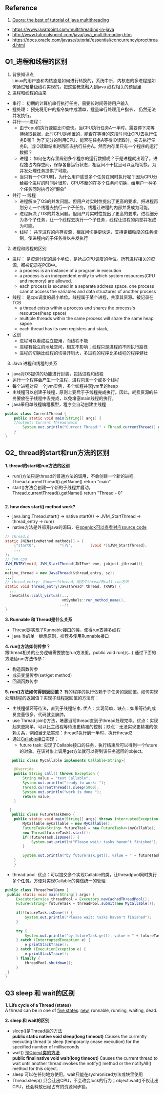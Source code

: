 ## Reference
1. [Quora: the best of tutorial of java multithreading](https://www.quora.com/Where-can-I-find-the-best-tutorial-of-Java-multithreading)
  * https://www.javatpoint.com/multithreading-in-java 
  * http://www.tutorialspoint.com/java/java_multithreading.htm 
  * https://docs.oracle.com/javase/tutorial/essential/concurrency/procthread.html

## Q1_进程和线程的区别
1. 背景知识点  
Linux的用户态和内核态是如何进行转换的，系统中断，内核态的多进程是如何通过轻量级线程实现的。把这些概念融入到java 线程相关的题目里
2. 进程和线程的由来
* 串行： 初期的计算机串行执行任务，需要长时间等待用户输入
* 批处理： 预先将用户的指令集中成清单，批量串行处理用户指令， 仍然无法并发执行。
* 并行——进程：
  * 由于cpu的执行速度比IO更快。当CPU执行任务A一半时，需要停下来等待读取数据，此时CPU是闲置的，能否在等待的这段时间让CPU去执行任务B呢？
   为了充分的利用CPU，能否在任务A等待IO读取时，先去执行任务B，当IO读取结束时再回去执行任务A。然而内存里只有一个程序的运行数据？ 
  * 进程： 如何在内存里辨别多个程序的运行数据呢？于是进程就出现了。进程独占内存空间，保存各自运行状态，相互间不干扰且可以互相切换，为并发处理任务提供了可能。
  * 当只有一个CPU时，为什么用户感觉多个任务在同时执行呢？因为CPU分给每个进程的时间片很短，CPU不断的在多个任务间切换，给用户一种多个任务同时执行的“假象”
* 并行 -- 线程
  * 进程解决了OS的并发问题。但用户对实时性提出了更高的要求。把进程再划分让一个线程去执行一个子任务，线程让进程的内部并发成为可能。
  * 进程解决了OS的并发问题。但用户对实时性提出了更高的要求。进程细分为多个子任务，让一个线程去执行一个子任务，线程让进程的内部并发成为可能。
  * 线程： 共享进程的内存资源，相互间切换更快速，支持更细粒度的任务控制，使进程内的子任务得以并发执行
2. 进程和线程的区别
* 进程： 是资源分配的最小单位，是抢占CPU调度的单位。所有进程相关的资源，都被记录在PCB中。
  * a process is an instance of a program in execution 
  * a process is an independent entity to which system resources(CPU and memory) are allowed.
  * each process is excuted in a separate address space. one process cannot access the variables and data structures of another process
* 线程： 是cpu调度的最小单位。线程属于某个进程，共享其资源。被记录在TCB
  * a thread exists within a process and shares the process's resources(heap space)
  * multiple threads within the same process will share the same heap sapce
  * each thread has its own registers and stack,
* 区别
  * 进程可以看成独立应用，而线程不能
  * 进程有独立的地址空间，相互不影响；线程只是进程的不同执行路径
  * 进程的切换比线程的切换开销大，多进程的程序比多线程的程序健壮
3. Java 进程和线程的关系
* java对OS提供的功能进行封装，包括进程和线程
* 运行一个程序会产生一个进程，进程包含一个或多个线程
* 每个进程对应一个jvm实例，多个线程共享jvm里的heap
* 主线程可以创建子线程，原则上要后于子线程完成执行。因此，耗费资源的任务要放在子线程中去完成，以免堵塞main线程的执行。
* java采用单线程编程模型，程序会自动创建主线程
```java
public class CurrentThread {
	public static void main(String[] args) {
    //output: Current Thread:main
		System.out.println("Current Thread:" + Thread.currentThread().getName()); 
	}
}
```

## Q2_ thread的start和run方法的区别
**1. thread的start和run方法的区别**
* run()方法只是thread的普通方法的调用，不会创建一个新的进程. Thread.currentThread().getName() return "main"
* start()方法会创建一个新的子线程并启动。 Thread.currentThread().getName() return "Thread - 0"
```java

```
**2. how does start() method work?**
* java.lang.Thread.start() -> native start0() -> JVM_StartThread -> thread_entry -> run()
* native方法是外部非java的源码，在[openjdk可以查看对应source code](https://hg.openjdk.java.net/jdk8u/jdk8u/jdk/file/3ef3348195ff/src/share/native/java/lang/Thread.c)
```java
// Thread.c
static JNINativeMethod methods[] = {
    {"start0",           "()V",        (void *)&JVM_StartThread},
    ...
};
// jvm.cpp
JVM_ENTRY(void, JVM_StartThread(JNIEnv* env, jobject jthread)){
...
native_thread = new JavaThread(&thread_entry, sz);
...}
// thread_entry: 会new一个thread，用这个thread去call run方法
static void thread_entry(JavaThread* thread, TRAPS) {
  ...
  JavaCalls::call_virtual(...
                          vmSymbols::run_method_name(),
                         ..);
}
```
**3. Runnable 和 Thread是什么关系**
* Thread是实现了Runnable接口的类，使得run支持多线程
* java 类的单一继承原则，推荐多使用Runnable接口

**4. run()方法如何传参？**    
跟thread相关的业务逻辑需要放在run方法里。public void run(){...} 通过下面的方法给run方法传参：
* 构造函数传参
* 成员变量传参(set/get method)
* 回调函数传参

**5. run()方法如何得到返回值？**
有的程序的执行依赖于子任务的返回值。如何实现处理线程的返回值？实现子线程返回值的方法有：
* 主线程循环等待法，直到子线程结束. 优点：实现简单，缺点：如果等待的成员变量很多，代码就会臃肿。
* use Thread.join()方法，堵塞当前thread直到子thread处理完毕。优点：实现起来更简单，可以比主线程等待法更精准的控制；缺点：无法实现更精准的依赖关系，例如当无法实现：thread1执行到一半时，执行thread2.
* 通过[Callable接口](https://docs.oracle.com/javase/8/docs/api/index.html?java/util/concurrent/Callable.html)实现：
   * future task: 实现了Callable接口的任务，执行结束后可以得到一个future的对象。在该对象上调用get方法就可以得到该任务返回的object。

```java
   public class MyCallable implements Callable<String>{

	@Override
	public String call() throws Exception {
		String value = "test Callable";
		System.out.println("ready to work: ");
		Thread.currentThread().sleep(5000);
		System.out.println("work is done ");
		return value;
	}

  }
   public class FutureTaskDemo {
	public static void main(String[] args) throws InterruptedException, ExecutionException {
		MyCallable myCallable = new MyCallable();
		FutureTask<String> futureTask = new FutureTask<>(myCallable);
		new Thread(futureTask).start();
		if(!futureTask.isDone()) {
			System.out.println("Please wait: tasks haven't finished");
		}
		
		System.out.println("by futureTask.get(), value = " + futureTask.get());
	}
    }
```
   * thread pool: 优点：可以提交多个实现Callable的类，让threadpool同时执行多个任务。方便对实现Callable的类做统一的管理
   
   ```java
   public class ThreadPoolDemo {
	public static void main(String[] args) {
		ExecutorService threadPool = Executors.newCachedThreadPool();
		Future<String> futureTask = threadPool.submit(new MyCallable());
		
		if(!futureTask.isDone()) {
			System.out.println("Please wait: tasks haven't finished");
		}
		
		try {
			System.out.println("by futureTask.get(), value = " + futureTask.get());
		} catch (InterruptedException e) {
			e.printStackTrace();
		} catch (ExecutionException e) {
			e.printStackTrace();
		} finally {
			threadPool.shutdown();
		}
	}
  }
 ```

## Q3 sleep 和 wait的区别
**1. Life cycle of a Thread (states)**  
A thread can be in one of [five states](https://www.javatpoint.com/life-cycle-of-a-thread): [new](http://www.tutorialspoint.com/java/java_multithreading.htm), runnable, running, waiting, dead. 

**2. sleep 和 wait的区别**
* sleep()是[Thread类的方法](https://docs.oracle.com/javase/7/docs/api/java/lang/Thread.html)   
**public static native void sleep(long timeout)** Causes the currently executing thread to sleep (temporarily cease execution) for the specified number of milliseconds
* wait() 是[Object类的方法](https://docs.oracle.com/javase/7/docs/api/java/lang/Object.html).   
**public final native void wait(long timeout)** Causes the current thread to wait until another thread invokes the notify() method or the notifyAll() method for this object.
* sleep 可以在任何地方使用。wait只能在sychronized方法或块里使用
* Thread.sleep() 只会让出CPU，不会改变lock的行为；object.wait()不仅让出CPU，还会释放已经占有的资源同步锁。




